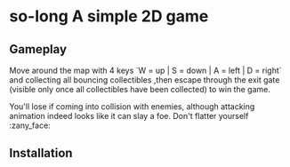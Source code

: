# so-long A simple 2D game

## Gameplay
<p>
  Move around the map with 4 keys `W = up | S = down | A = left | D = right` and collecting all bouncing collectibles ,then escape through the 
  exit gate (visible only once all collectibles have been collected) to win the game.
</p>
<p>
  You'll lose if 
  coming into collision with enemies, although attacking animation indeed looks like it can slay a foe. 
  Don't flatter yourself :zany_face:
</p>

## Installation
